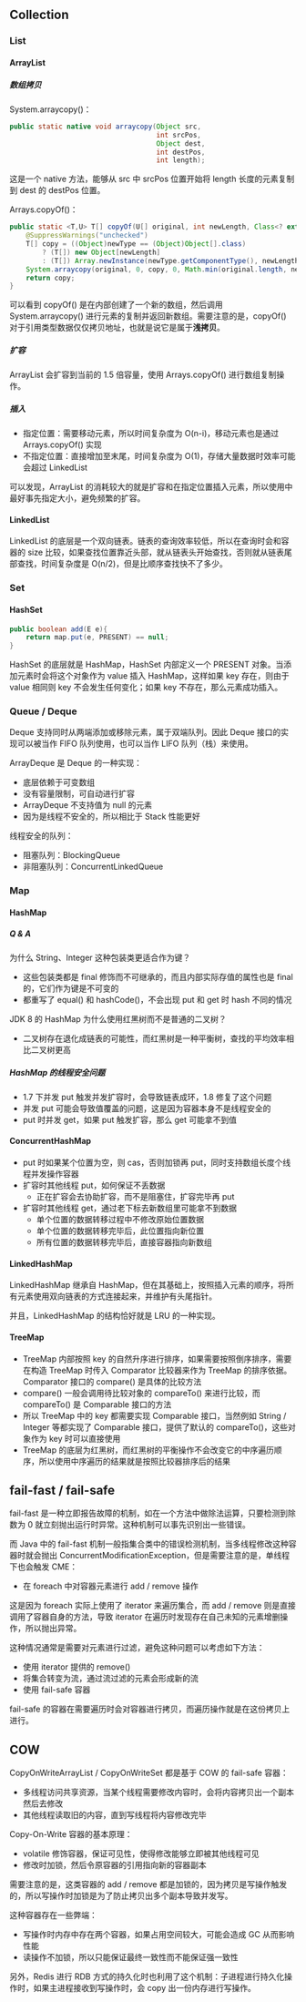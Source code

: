 ## Collection

### List

#### ArrayList

##### 数组拷贝

System.arraycopy()：

```java
public static native void arraycopy(Object src,
                                    int srcPos,
                                    Object dest,
                                    int destPos,
                                    int length);
```

这是一个 native 方法，能够从 src 中 srcPos 位置开始将 length 长度的元素复制到 dest 的 destPos 位置。

Arrays.copyOf()：

```java
public static <T,U> T[] copyOf(U[] original, int newLength, Class<? extends T[]> newType) {
    @SuppressWarnings("unchecked")
    T[] copy = ((Object)newType == (Object)Object[].class)
        ? (T[]) new Object[newLength]
        : (T[]) Array.newInstance(newType.getComponentType(), newLength);
    System.arraycopy(original, 0, copy, 0, Math.min(original.length, newLength));
    return copy;
}
```

可以看到 copyOf() 是在内部创建了一个新的数组，然后调用 System.arraycopy() 进行元素的复制并返回新数组。需要注意的是，copyOf() 对于引用类型数据仅仅拷贝地址，也就是说它是属于**浅拷贝**。

##### 扩容

ArrayList 会扩容到当前的 1.5 倍容量，使用 Arrays.copyOf() 进行数组复制操作。

##### 插入

* 指定位置：需要移动元素，所以时间复杂度为 O(n-i)，移动元素也是通过 Arrays.copyOf() 实现
* 不指定位置：直接增加至末尾，时间复杂度为 O(1)，存储大量数据时效率可能会超过 LinkedList

可以发现，ArrayList 的消耗较大的就是扩容和在指定位置插入元素，所以使用中最好事先指定大小，避免频繁的扩容。

#### LinkedList

LinkedList 的底层是一个双向链表。链表的查询效率较低，所以在查询时会和容器的 size 比较，如果查找位置靠近头部，就从链表头开始查找，否则就从链表尾部查找，时间复杂度是 O(n/2)，但是比顺序查找快不了多少。

### Set

#### HashSet

```java
public boolean add(E e){
    return map.put(e, PRESENT) == null;
}
```

HashSet 的底层就是 HashMap，HashSet 内部定义一个 PRESENT 对象。当添加元素时会将这个对象作为 value 插入 HashMap，这样如果 key 存在，则由于 value 相同则 key 不会发生任何变化；如果 key 不存在，那么元素成功插入。

### Queue / Deque

Deque 支持同时从两端添加或移除元素，属于双端队列。因此 Deque 接口的实现可以被当作 FIFO 队列使用，也可以当作 LIFO 队列（栈）来使用。

ArrayDeque 是 Deque 的一种实现：

* 底层依赖于可变数组
* 没有容量限制，可自动进行扩容
* ArrayDeque 不支持值为 null 的元素
* 因为是线程不安全的，所以相比于 Stack 性能更好

线程安全的队列：

* 阻塞队列：BlockingQueue
* 非阻塞队列：ConcurrentLinkedQueue

### Map

#### HashMap

##### Q & A

为什么 String、Integer 这种包装类更适合作为键？

* 这些包装类都是 final 修饰而不可继承的，而且内部实际存值的属性也是 final 的，它们作为键是不可变的
* 都重写了 equal() 和 hashCode()，不会出现 put 和 get 时 hash 不同的情况

JDK 8 的 HashMap 为什么使用红黑树而不是普通的二叉树？

* 二叉树存在退化成链表的可能性，而红黑树是一种平衡树，查找的平均效率相比二叉树更高

##### HashMap 的线程安全问题

* 1.7 下并发 put 触发并发扩容时，会导致链表成环，1.8 修复了这个问题
* 并发 put 可能会导致值覆盖的问题，这是因为容器本身不是线程安全的
* put 时并发 get，如果 put 触发扩容，那么 get 可能拿不到值

#### ConcurrentHashMap

* put 时如果某个位置为空，则 cas，否则加锁再 put，同时支持数组长度个线程并发操作容器
* 扩容时其他线程 put，如何保证不丢数据
	* 正在扩容会去协助扩容，而不是阻塞住，扩容完毕再 put
* 扩容时其他线程 get，通过老下标去新数组里可能拿不到数据
	* 单个位置的数据转移过程中不修改原始位置数据
	* 单个位置的数据转移完毕后，此位置指向新位置
	* 所有位置的数据转移完毕后，直接容器指向新数组

#### LinkedHashMap

LinkedHashMap 继承自 HashMap，但在其基础上，按照插入元素的顺序，将所有元素使用双向链表的方式连接起来，并维护有头尾指针。

并且，LinkedHashMap 的结构恰好就是 LRU 的一种实现。

#### TreeMap

* TreeMap 内部按照 key 的自然升序进行排序，如果需要按照倒序排序，需要在构造 TreeMap 时传入 Comparator 比较器来作为 TreeMap 的排序依据。Comparator 接口的 compare() 是具体的比较方法
* compare() 一般会调用待比较对象的 compareTo() 来进行比较，而 compareTo() 是 Comparable 接口的方法
* 所以 TreeMap 中的 key 都需要实现 Comparable 接口，当然例如 String / Integer 等都实现了 Comparable 接口，提供了默认的 compareTo()，这些对象作为 key 时可以直接使用
* TreeMap 的底层为红黑树，而红黑树的平衡操作不会改变它的中序遍历顺序，所以使用中序遍历的结果就是按照比较器排序后的结果

## fail-fast / fail-safe

fail-fast 是一种立即报告故障的机制，如在一个方法中做除法运算，只要检测到除数为 0 就立刻抛出运行时异常。这种机制可以事先识别出一些错误。

而 Java 中的 fail-fast 机制一般指集合类中的错误检测机制，当多线程修改这种容器时就会抛出 ConcurrentModificationException，但是需要注意的是，单线程下也会触发 CME：

* 在 foreach 中对容器元素进行 add / remove 操作

这是因为 foreach 实际上使用了 iterator 来遍历集合，而 add / remove 则是直接调用了容器自身的方法，导致 iterator 在遍历时发现存在自己未知的元素增删操作，所以抛出异常。

这种情况通常是需要对元素进行过滤，避免这种问题可以考虑如下方法：

* 使用 iterator 提供的 remove()
* 将集合转变为流，通过流过滤的元素会形成新的流
* 使用 fail-safe 容器

fail-safe 的容器在需要遍历时会对容器进行拷贝，而遍历操作就是在这份拷贝上进行。

## COW

CopyOnWriteArrayList / CopyOnWriteSet 都是基于 COW 的 fail-safe 容器：

* 多线程访问共享资源，当某个线程需要修改内容时，会将内容拷贝出一个副本然后去修改
* 其他线程读取旧的内容，直到写线程将内容修改完毕

Copy-On-Write 容器的基本原理：

* volatile 修饰容器，保证可见性，使得修改能够立即被其他线程可见
* 修改时加锁，然后令原容器的引用指向新的容器副本

需要注意的是，这类容器的 add / remove 都是加锁的，因为拷贝是写操作触发的，所以写操作时加锁是为了防止拷贝出多个副本导致并发写。

这种容器存在一些弊端：

* 写操作时内存中存在两个容器，如果占用空间较大，可能会造成 GC 从而影响性能
* 读操作不加锁，所以只能保证最终一致性而不能保证强一致性

另外，Redis 进行 RDB 方式的持久化时也利用了这个机制：子进程进行持久化操作时，如果主进程接收到写操作时，会 copy 出一份内存进行写操作。
